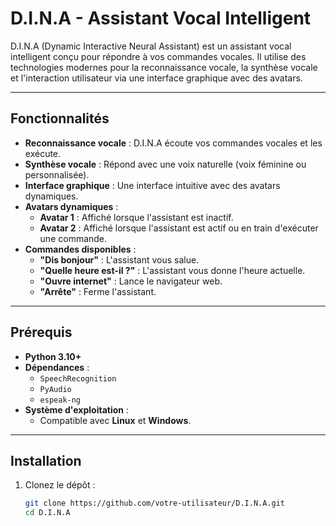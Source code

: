 # D.I.N.A - Assistant Vocal Intelligent

D.I.N.A (Dynamic Interactive Neural Assistant) est un assistant vocal intelligent conçu pour répondre à vos commandes vocales. Il utilise des technologies modernes pour la reconnaissance vocale, la synthèse vocale et l'interaction utilisateur via une interface graphique avec des avatars.

---

## Fonctionnalités

- **Reconnaissance vocale** : D.I.N.A écoute vos commandes vocales et les exécute.
- **Synthèse vocale** : Répond avec une voix naturelle (voix féminine ou personnalisée).
- **Interface graphique** : Une interface intuitive avec des avatars dynamiques.
- **Avatars dynamiques** :
  - **Avatar 1** : Affiché lorsque l'assistant est inactif.
  - **Avatar 2** : Affiché lorsque l'assistant est actif ou en train d'exécuter une commande.
- **Commandes disponibles** :
  - **"Dis bonjour"** : L'assistant vous salue.
  - **"Quelle heure est-il ?"** : L'assistant vous donne l'heure actuelle.
  - **"Ouvre internet"** : Lance le navigateur web.
  - **"Arrête"** : Ferme l'assistant.

---

## Prérequis

- **Python 3.10+**
- **Dépendances** :
  - `SpeechRecognition`
  - `PyAudio`
  - `espeak-ng`
- **Système d'exploitation** :
  - Compatible avec **Linux** et **Windows**.

---

## Installation

1. Clonez le dépôt :
   ```bash
   git clone https://github.com/votre-utilisateur/D.I.N.A.git
   cd D.I.N.A